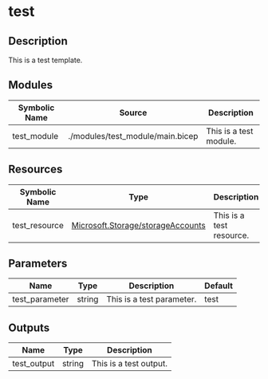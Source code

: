 # test

## Description

This is a test template.

## Modules

| Symbolic Name | Source | Description |
| --- | --- | --- |
| test_module | ./modules/test_module/main.bicep | This is a test module. |

## Resources

| Symbolic Name | Type | Description |
| --- | --- | --- |
| test_resource | [Microsoft.Storage/storageAccounts](https://learn.microsoft.com/en-us/azure/templates/microsoft.storage/storageaccounts) | This is a test resource. |

## Parameters

| Name | Type | Description | Default |
| --- | --- | --- | --- |
| test_parameter | string | This is a test parameter. | test |

## Outputs

| Name | Type | Description |
| --- | --- | --- |
| test_output | string | This is a test output. |
